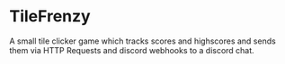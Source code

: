 # TileFrenzy

A small tile clicker game which tracks scores and highscores and sends them via HTTP Requests and discord webhooks to a discord chat.
